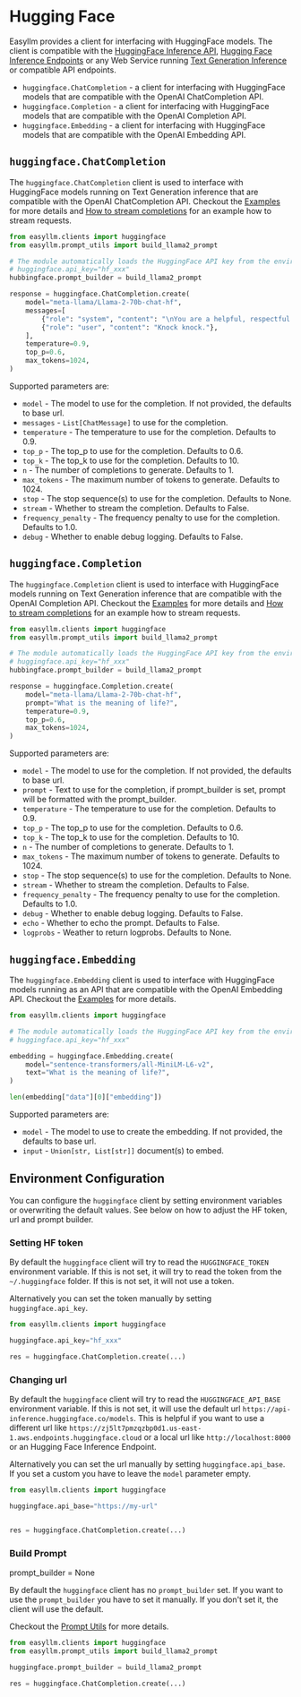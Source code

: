 # Hugging Face 

Easyllm provides a client for interfacing with HuggingFace models. The client is compatible with the [HuggingFace Inference API](https://huggingface.co/docs/api-inference/index), [Hugging Face Inference Endpoints](https://huggingface.co/docs/inference-endpoints/index) or any Web Service running [Text Generation Inference](https://github.com/huggingface/text-generation-inference) or compatible API endpoints. 

- `huggingface.ChatCompletion` - a client for interfacing with HuggingFace models that are compatible with the OpenAI ChatCompletion API.
- `huggingface.Completion` - a client for interfacing with HuggingFace models that are compatible with the OpenAI Completion API.
- `huggingface.Embedding` - a client for interfacing with HuggingFace models that are compatible with the OpenAI Embedding API.

## `huggingface.ChatCompletion`

The `huggingface.ChatCompletion` client is used to interface with HuggingFace models running on Text Generation inference that are compatible with the OpenAI ChatCompletion API. Checkout the [Examples](../examples/chat-completion-api) for more details and [How to stream completions](../examples/stream-chat-completion-api) for an example how to stream requests.


```python
from easyllm.clients import huggingface
from easyllm.prompt_utils import build_llama2_prompt

# The module automatically loads the HuggingFace API key from the environment variable HUGGINGFACE_TOKEN or from the HuggingFace CLI configuration file.
# huggingface.api_key="hf_xxx"
hubbingface.prompt_builder = build_llama2_prompt

response = huggingface.ChatCompletion.create(
    model="meta-llama/Llama-2-70b-chat-hf",
    messages=[
        {"role": "system", "content": "\nYou are a helpful, respectful and honest assistant."},
        {"role": "user", "content": "Knock knock."},
    ],
    temperature=0.9,
    top_p=0.6,
    max_tokens=1024,
)
```


Supported parameters are:

* `model` - The model to use for the completion. If not provided, the defaults to base url.
* `messages` - `List[ChatMessage]` to use for the completion.
* `temperature` - The temperature to use for the completion. Defaults to 0.9.
* `top_p` - The top_p to use for the completion. Defaults to 0.6.
* `top_k` - The top_k to use for the completion. Defaults to 10.
* `n` - The number of completions to generate. Defaults to 1.
* `max_tokens` - The maximum number of tokens to generate. Defaults to 1024.
* `stop` - The stop sequence(s) to use for the completion. Defaults to None.
* `stream` - Whether to stream the completion. Defaults to False.
* `frequency_penalty` - The frequency penalty to use for the completion. Defaults to 1.0.
* `debug` - Whether to enable debug logging. Defaults to False.

## `huggingface.Completion`

The `huggingface.Completion` client is used to interface with HuggingFace models running on Text Generation inference that are compatible with the OpenAI Completion API. Checkout the [Examples](../examples/text-completion-api) for more details and [How to stream completions](../examples/stream-text-completion-api) for an example how to stream requests.


```python
from easyllm.clients import huggingface
from easyllm.prompt_utils import build_llama2_prompt

# The module automatically loads the HuggingFace API key from the environment variable HUGGINGFACE_TOKEN or from the HuggingFace CLI configuration file.
# huggingface.api_key="hf_xxx"
hubbingface.prompt_builder = build_llama2_prompt

response = huggingface.Completion.create(
    model="meta-llama/Llama-2-70b-chat-hf",
    prompt="What is the meaning of life?",
    temperature=0.9,
    top_p=0.6,
    max_tokens=1024,
)
```


Supported parameters are:

* `model` - The model to use for the completion. If not provided, the defaults to base url.
* `prompt` -  Text to use for the completion, if prompt_builder is set, prompt will be formatted with the prompt_builder.
* `temperature` - The temperature to use for the completion. Defaults to 0.9.
* `top_p` - The top_p to use for the completion. Defaults to 0.6.
* `top_k` - The top_k to use for the completion. Defaults to 10.
* `n` - The number of completions to generate. Defaults to 1.
* `max_tokens` - The maximum number of tokens to generate. Defaults to 1024.
* `stop` - The stop sequence(s) to use for the completion. Defaults to None.
* `stream` - Whether to stream the completion. Defaults to False.
* `frequency_penalty` - The frequency penalty to use for the completion. Defaults to 1.0.
* `debug` - Whether to enable debug logging. Defaults to False.
* `echo` - Whether to echo the prompt. Defaults to False.
* `logprobs` - Weather to return logprobs. Defaults to None.


## `huggingface.Embedding`

The `huggingface.Embedding` client is used to interface with HuggingFace models running as an API that are compatible with the OpenAI Embedding API. Checkout the [Examples](../examples/get-embeddings) for more details.

```python
from easyllm.clients import huggingface

# The module automatically loads the HuggingFace API key from the environment variable HUGGINGFACE_TOKEN or from the HuggingFace CLI configuration file.
# huggingface.api_key="hf_xxx"

embedding = huggingface.Embedding.create(
    model="sentence-transformers/all-MiniLM-L6-v2",
    text="What is the meaning of life?",
)

len(embedding["data"][0]["embedding"])
```

Supported parameters are:

* `model` - The model to use to create the embedding. If not provided, the defaults to base url.
* `input` -  `Union[str, List[str]]` document(s) to embed.


## Environment Configuration

You can configure the `huggingface` client by setting environment variables or overwriting the default values. See below on how to adjust the HF token, url and prompt builder.

### Setting HF token 

By default the `huggingface` client will try to read the `HUGGINGFACE_TOKEN` environment variable. If this is not set, it will try to read the token from the `~/.huggingface` folder. If this is not set, it will not use a token.

Alternatively you can set the token manually by setting `huggingface.api_key`.

```python
from easyllm.clients import huggingface

huggingface.api_key="hf_xxx"

res = huggingface.ChatCompletion.create(...)
```

### Changing url 

By default the `huggingface` client will try to read the `HUGGINGFACE_API_BASE` environment variable. If this is not set, it will use the default url `https://api-inference.huggingface.co/models`. This is helpful if you want to use a different url like `https://zj5lt7pmzqzbp0d1.us-east-1.aws.endpoints.huggingface.cloud` or a local url like `http://localhost:8000` or an Hugging Face Inference Endpoint.

Alternatively you can set the url manually by setting `huggingface.api_base`. If you set a custom you have to leave the `model` parameter empty. 



```python
from easyllm.clients import huggingface

huggingface.api_base="https://my-url"


res = huggingface.ChatCompletion.create(...)
```

### Build Prompt

prompt_builder = None

By default the `huggingface` client has no `prompt_builder` set. If you want to use the `prompt_builder` you have to set it manually. If you don't set it, the client will use the default.

Checkout the [Prompt Utils](../prompt_utils) for more details.

```python
from easyllm.clients import huggingface
from easyllm.prompt_utils import build_llama2_prompt

huggingface.prompt_builder = build_llama2_prompt

res = huggingface.ChatCompletion.create(...)
```